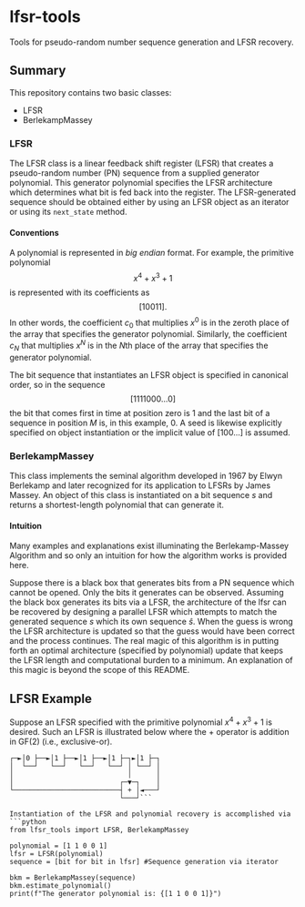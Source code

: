 # lfsr-tools
Tools for pseudo-random number sequence generation and LFSR recovery.

## Summary
This repository contains two basic classes: 
- LFSR
- BerlekampMassey

### LFSR
The LFSR class is a linear feedback shift register (LFSR) that creates a pseudo-random number (PN) sequence from a supplied generator polynomial. This generator polynomial specifies the LFSR architecture which determines what bit is fed back into the register. The LFSR-generated sequence should be obtained either by using an LFSR object as an iterator or using its `next_state` method.

#### Conventions
A polynomial is represented in _big endian_ format. For example, the primitive polynomial
$$x^4+x^3+1$$
is represented with its coefficients as
$$[1 0 0 1 1].$$
In other words, the coefficient $c_0$ that multiplies $x^0$ is in the zeroth place of the array that specifies the generator polynomial. Similarly, the coefficient $c_N$ that multiplies $x^N$ is in the $N$th place of the array that specifies the generator polynomial. 

The bit sequence that instantiates an LFSR object is specified in canonical order, so in the sequence 
$$[1 1 1 1 0 0 0 ... 0]$$
the bit that comes first in time at position zero is $1$ and the last bit of a sequence in position $M$ is, in this example, $0$. A seed is likewise explicitly specified on object instantiation or the implicit value of $[1 0 0 ...]$ is assumed.

### BerlekampMassey
This class implements the seminal algorithm developed in 1967 by Elwyn Berlekamp and later recognized for its application to LFSRs by James Massey. An object of this class is instantiated on a bit sequence $s$ and returns a shortest-length polynomial that can generate it.

#### Intuition
Many examples and explanations exist illuminating the Berlekamp-Massey Algorithm and so only an intuition for how the algorithm works is provided here. 

Suppose there is a black box that generates bits from a PN sequence which cannot be opened. Only the bits it generates can be observed. Assuming the black box generates its bits via a LFSR, the architecture of the lfsr can be recovered by designing a parallel LFSR which attempts to match the generated sequence $s$ which its own sequence $\hat{s}$. When the guess is wrong the LFSR architecture is updated so that the guess would have been correct and the process continues. The real magic of this algorithm is in putting forth an optimal architecture (specified by polynomial) update that keeps the LFSR length and computational burden to a minimum. An explanation of this magic is beyond the scope of this README.

## LFSR Example
Suppose an LFSR specified with the primitive polynomial $x^4+x^3+1$ is desired. Such an LFSR is illustrated below where the $+$ operator is addition in GF(2) (i.e., exclusive-or).

```┌──┐   ┌──┐   ┌──┐   ┌──┐   ┌──┐
┌─►│0 ├──►│1 ├──►│1 ├──►│1 ├─┐►│1 ├─┐
│  └──┘   └──┘   └──┘   └──┘ │ └──┘ │
│                            │      │
│                          ┌─▼─┐    │
└──────────────────────────┤ + │◄───┘
                           └───┘```

Instantiation of the LFSR and polynomial recovery is accomplished via
```python
from lfsr_tools import LFSR, BerlekampMassey

polynomial = [1 1 0 0 1]
lfsr = LFSR(polynomial)
sequence = [bit for bit in lfsr] #Sequence generation via iterator

bkm = BerlekampMassey(sequence)
bkm.estimate_polynomial()
print(f"The generator polynomial is: {[1 1 0 0 1]}")
``` 